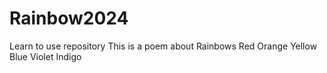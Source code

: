# Rainbow2024
Learn to use repository
This is a poem about Rainbows
Red
Orange
Yellow
Blue
Violet
Indigo

